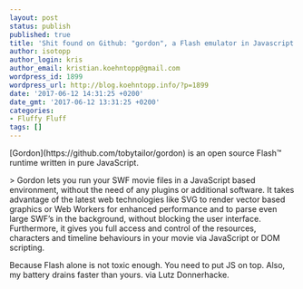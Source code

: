 ```yaml
---
layout: post
status: publish
published: true
title: 'Shit found on Github: "gordon", a Flash emulator in Javascript'
author: isotopp
author_login: kris
author_email: kristian.koehntopp@gmail.com
wordpress_id: 1899
wordpress_url: http://blog.koehntopp.info/?p=1899
date: '2017-06-12 14:31:25 +0200'
date_gmt: '2017-06-12 13:31:25 +0200'
categories:
- Fluffy Fluff
tags: []
---
```

<p>[Gordon](https://github.com/tobytailor/gordon) is&nbsp;an open source Flash™ runtime written in pure JavaScript. </p>
<p>> Gordon lets you run your SWF movie files in a JavaScript based environment, without the need of any plugins or additional software. It takes advantage of the latest web technologies like SVG to render vector based graphics or Web Workers for enhanced performance and to parse even large SWF’s in the background, without blocking the user interface. Furthermore, it gives you full access and control of the resources, characters and timeline behaviours in your movie via JavaScript or DOM scripting.</p>
<p> Because Flash alone is not toxic enough. You need to put JS on top. Also, my battery drains faster than yours. via Lutz Donnerhacke.</p>
